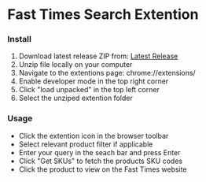 # Fast Times Search Extention

### Install
1. Download latest release ZIP from: [Latest Release](https://github.com/idkfelix/FT-Search/releases)
2. Unzip file locally on your computer
3. Navigate to the extentions page: chrome://extensions/
4. Enable developer mode in the top right corner
5. Click "load unpacked" in the top left corner
6. Select the unziped extention folder

### Usage
- Click the extention icon in the browser toolbar
- Select relevant product filter if applicable
- Enter your query in the seach bar and press Enter
- Click "Get SKUs" to fetch the products SKU codes
- Click the product to view on the Fast Times website
